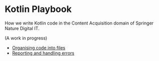# Kotlin Playbook

How we write Kotlin code in the Content Acquisition domain of Springer Nature Digital IT.

(A work in progress)

* [Organising code into files](organising-code/README.md)
* [Reporting and handling errors](error-reporting/README.md)
